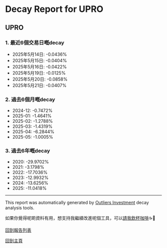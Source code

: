 # Decay Report for UPRO

## UPRO

### 1. 最近6個交易日嘅decay

- 2025年5月14日: -0.0436%
- 2025年5月15日: -0.0404%
- 2025年5月16日: -0.0422%
- 2025年5月19日: -0.0125%
- 2025年5月20日: -0.0858%
- 2025年5月21日: -0.0407%

### 2. 過去6個月嘅decay

- 2024-12: -0.7472%
- 2025-01: -1.4641%
- 2025-02: -1.2788%
- 2025-03: -1.4319%
- 2025-04: -6.2844%
- 2025-05: -1.0005%

### 3. 過去6年嘅decay

- 2020: -29.9702%
- 2021: -3.1798%
- 2022: -17.7036%
- 2023: -12.9932%
- 2024: -13.6256%
- 2025: -11.0418%

------------------------------
This report was automatically generated by [Outliers Investment](https://outliersecon.github.io/Outliers-Investment/) decay analysis tools.

如果你覺得呢啲資料有用，想支持我繼續改進呢個工具，可以[請我飲杯咖啡](https://buymeacoffee.com/outliersecon)☕🙏

[回到報告列表](https://outliersecon.github.io/Outliers-Investment/reports/reports_public)

[回到主頁](https://outliersecon.github.io/Outliers-Investment/)